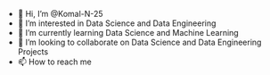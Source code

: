 - 👋 Hi, I’m @Komal-N-25
- 👀 I’m interested in Data Science and Data Engineering
- 🌱 I’m currently learning Data Science and Machine Learning
- 💞️ I’m looking to collaborate on Data Science and Data Engineering Projects
- 📫 How to reach me 

<!---
Komal-N-25/Komal-N-25 is a ✨ special ✨ repository because its `README.md` (this file) appears on your GitHub profile.
You can click the Preview link to take a look at your changes.
--->
